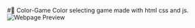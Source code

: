 #🎨 Color-Game
Color selecting game made with html css and js.
![Webpage Preview](https://cdn.discordapp.com/attachments/613371646937399296/704170209464025158/unknown.png)
